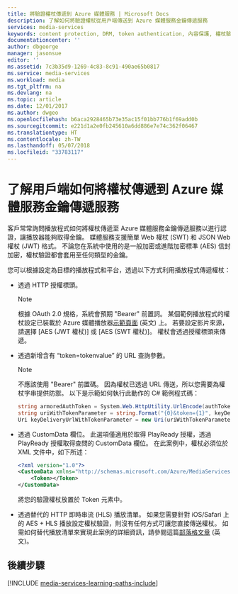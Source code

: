 ```yaml
---
title: 將驗證權杖傳遞到 Azure 媒體服務 | Microsoft Docs
description: 了解如何將驗證權杖從用戶端傳送到 Azure 媒體服務金鑰傳遞服務
services: media-services
keywords: content protection, DRM, token authentication, 內容保護, 權杖驗證
documentationcenter: ''
author: dbgeorge
manager: jasonsue
editor: ''
ms.assetid: 7c3b35d9-1269-4c83-8c91-490ae65b0817
ms.service: media-services
ms.workload: media
ms.tgt_pltfrm: na
ms.devlang: na
ms.topic: article
ms.date: 12/01/2017
ms.author: dwgeo
ms.openlocfilehash: b6aca2928465b73e35ac15f01bb776b1f69add0b
ms.sourcegitcommit: e221d1a2e0fb245610a6dd886e7e74c362f06467
ms.translationtype: HT
ms.contentlocale: zh-TW
ms.lasthandoff: 05/07/2018
ms.locfileid: "33783117"
---
```

# <a name="learn-how-clients-pass-tokens-to-the-azure-media-services-key-delivery-service"></a>了解用戶端如何將權杖傳遞到 Azure 媒體服務金鑰傳遞服務
客戶常常詢問播放程式如何將權杖傳遞至 Azure 媒體服務金鑰傳遞服務以進行認證，讓播放器能夠取得金鑰。 媒體服務支援簡單 Web 權杖 (SWT) 和 JSON Web 權杖 (JWT) 格式。 不論您在系統中使用的是一般加密或進階加密標準 (AES) 信封加密，權杖驗證都會套用至任何類型的金鑰。

 您可以根據設定為目標的播放程式和平台，透過以下方式利用播放程式傳遞權杖：

- 透過 HTTP 授權標頭。
    > [!NOTE]
    > 根據 OAuth 2.0 規格，系統會預期 "Bearer" 前置詞。 某個範例播放程式的權杖設定已裝載於 Azure 媒體播放器[示範頁面](http://ampdemo.azureedge.net/) \(英文\) 上。 若要設定影片來源，請選擇 [AES (JWT 權杖)] 或 [AES (SWT 權杖)]。 權杖會透過授權標頭來傳遞。

- 透過新增含有 “token=tokenvalue” 的 URL 查詢參數。  
    > [!NOTE]
    > 不應該使用 "Bearer" 前置碼。 因為權杖已透過 URL 傳送，所以您需要為權杖字串提供防禦。 以下是示範如何執行此動作的 C# 範例程式碼：

    ```csharp
    string armoredAuthToken = System.Web.HttpUtility.UrlEncode(authToken);
    string uriWithTokenParameter = string.Format("{0}&token={1}", keyDeliveryServiceUri.AbsoluteUri, armoredAuthToken);
    Uri keyDeliveryUrlWithTokenParameter = new Uri(uriWithTokenParameter);
    ```

- 透過 CustomData 欄位。
此選項僅適用於取得 PlayReady 授權，透過 PlayReady 授權取得查問的 CustomData 欄位。 在此案例中，權杖必須位於 XML 文件中，如下所述：

    ```xml
    <?xml version="1.0"?>
    <CustomData xmlns="http://schemas.microsoft.com/Azure/MediaServices/KeyDelivery/PlayReadyCustomData/v1"> 
        <Token></Token> 
    </CustomData>
    ```
    將您的驗證權杖放置於 Token 元素中。

- 透過替代的 HTTP 即時串流 (HLS) 播放清單。 如果您需要針對 iOS/Safari 上的 AES + HLS 播放設定權杖驗證，則沒有任何方式可讓您直接傳送權杖。 如需如何替代播放清單來實現此案例的詳細資訊，請參閱這篇[部落格文章](http://azure.microsoft.com/blog/2015/03/06/how-to-make-token-authorized-aes-encrypted-hls-stream-working-in-safari/) \(英文\)。

## <a name="next-steps"></a>後續步驟

[!INCLUDE [media-services-learning-paths-include](../../../includes/media-services-learning-paths-include.md)]